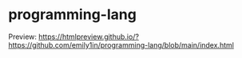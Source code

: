 # programming-lang

Preview: https://htmlpreview.github.io/?https://github.com/emily1in/programming-lang/blob/main/index.html
